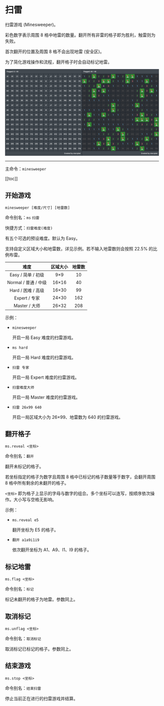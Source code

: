 # 扫雷

扫雷游戏 (Minesweeper)。

彩色数字表示周围 8 格中地雷的数量。翻开所有非雷的格子即为胜利，触雷则为失败。

首次翻开的位置及周围 8 格不会出现地雷 (安全区)。

为了简化游戏操作和流程，翻开格子时会自动标记地雷。

![示例图片](/images/minesweeper.png)

---

主命令：`minesweeper`

[[toc]]

## 开始游戏

```
minesweeper [难度/尺寸] [地雷数]
```

命令别名：`ms` `扫雷`

快捷方式：`扫雷难度(难度)` <Badge type="warning" text="需要前缀" vertical="middle" />

有五个可选的预设难度。默认为 Easy。

支持自定义区域大小和地雷数，详见示例。若不输入地雷数则会按照 22.5% 的比例布雷。

| 难度 | 区域大小 | 地雷数 |
| :---: | :---: | :---: |
| Easy / 简单 / 初级 | 9×9 | 10 |
| Normal / 普通 / 中级 | 16×16 | 40 |
| Hard / 困难 / 高级 | 16×30 | 99 |
| Expert / 专家 | 24×30 | 162 |
| Master / 大师 | 26×32 | 208 |

示例：

- `minesweeper`

  开启一局 Easy 难度的扫雷游戏。

- `ms hard`

  开启一局 Hard 难度的扫雷游戏。

- `扫雷 专家`

  开启一局 Expert 难度的扫雷游戏。

- `扫雷难度大师`

  开启一局 Master 难度的扫雷游戏。

- `扫雷 26x99 640`

  开启一局区域大小为 26×99、地雷数为 640 的扫雷游戏。

## 翻开格子

```
ms.reveal <坐标>
```

命令别名：`翻开`

翻开未标记的格子。

若坐标指定的格子为数字且周围 8 格中已标记的格子数量等于数字，会翻开周围 8 格中所有剩余的未翻开的格子。

`<坐标>` 即为格子上显示的字母与数字的组合。多个坐标可以连写，按顺序依次操作。大小写与空格无影响。

示例：

- `ms.reveal e5`

  翻开坐标为 E5 的格子。

- `翻开 a1a9i1i9`

  依次翻开坐标为 A1、A9、I1、I9 的格子。

## 标记地雷

```
ms.flag <坐标>
```

命令别名：`标记`

标记未翻开的格子为地雷。参数同上。

## 取消标记

```
ms.unflag <坐标>
```

命令别名：`取消标记`

取消标记已标记的格子。参数同上。

## 结束游戏

```
ms.stop <坐标>
```

命令别名：`结束扫雷`

停止当前正在进行的扫雷游戏并结算。